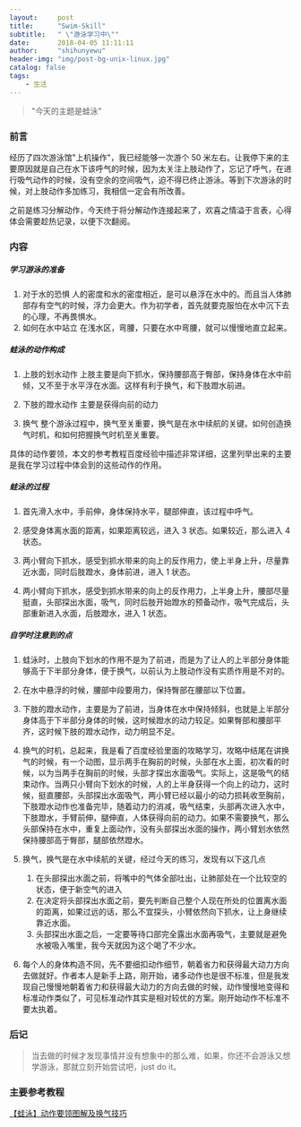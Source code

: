 ```yaml
---
layout:     post
title:      "Swim-Skill"
subtitle:   " \"游泳学习中\""
date:       2018-04-05 11:11:11
author:     "shihunyewu"
header-img: "img/post-bg-unix-linux.jpg"
catalog: false
tags:
    - 生活
---
```


> "今天的主题是蛙泳"

### 前言

经历了四次游泳馆"上机操作"，我已经能够一次游个 50 米左右。让我停下来的主要原因就是自己在水下该呼气的时候，因为太关注上肢动作了，忘记了呼气，在进行吸气动作的时候，没有空余的空间吸气，迫不得已终止游泳。等到下次游泳的时候，对上肢动作多加练习，我相信一定会有所改善。

之前是练习分解动作，今天终于将分解动作连接起来了，欢喜之情溢于言表，心得体会需要趁热记录，以便下次翻阅。

### 内容

##### 学习游泳的准备

1. 对于水的恐惧
	人的密度和水的密度相近，是可以悬浮在水中的。而且当人体肺部存有空气的时候，浮力会更大。作为初学者，首先就要克服怕在水中沉下去的心理，不再畏惧水。
2. 如何在水中站立
	在浅水区，弯腰，只要在水中弯腰，就可以慢慢地直立起来。

##### 蛙泳的动作构成

1. 上肢的划水动作
	上肢主要是向下抓水，保持腰部高于臀部，保持身体在水中前倾，又不至于水平浮在水面。这样有利于换气，和下肢蹬水前进。

2. 下肢的蹬水动作
	主要是获得向前的动力

3. 换气
	整个游泳过程中，换气至关重要，换气是在水中续航的关键。如何创造换气时机，和如何把握换气时机至关重要。

具体的动作要领，本文的参考教程百度经验中描述非常详细，这里列举出来的主要是我在学习过程中体会到的这些动作的作用。

##### 蛙泳的过程

1. 首先滑入水中，手前伸，身体保持水平，腿部伸直，该过程中呼气。

2. 感受身体离水面的距离，如果距离较远，进入 3 状态。如果较近，那么进入 4 状态。

3. 两小臂向下抓水，感受到抓水带来的向上的反作用力，使上半身上升，尽量靠近水面，同时后肢蹬水，身体前进，进入 1 状态。

4. 两小臂向下抓水，感受到抓水带来的向上的反作用力，上半身上升，腰部尽量挺直，头部探出水面，吸气，同时后肢开始蹬水的预备动作，吸气完成后，头部重新进入水面，后肢蹬水，进入 1 状态。

##### 自学时注意到的点

1. 蛙泳时，上肢向下划水的作用不是为了前进，而是为了让人的上半部分身体能够高于下半部分身体，便于换气，以前认为上肢动作没有实质作用是不对的。

2. 在水中悬浮的时候，腰部中段要用力，保持臀部在腰部以下位置。

3. 下肢的蹬水动作，主要是为了前进，当身体在水中保持倾斜，也就是上半部分身体高于下半部分身体的时候，这时候蹬水的动力较足。如果臀部和腰部平齐，这时候下肢的蹬水动作，动力明显不足。

4. 换气的时机，总起来，我是看了百度经验里面的攻略学习，攻略中结尾在讲换气的时候，有一个动图，显示两手在胸前的时候，头部在水上面，初次看的时候，以为当两手在胸前的时候，头部才探出水面吸气。实际上，这是吸气的结束动作。当两只小臂向下划水的时候，人的上半身获得一个向上的动力，这时候，挺直腰部，头部探出水面吸气，两小臂已经以最小的动力损耗收至胸前，下肢蹬水动作也准备完毕，随着动力的消减，吸气结束，头部再次进入水中，下肢蹬水，手臂前伸，腿伸直，人体获得向前的动力。如果不需要换气，那么头部保持在水中，重复上面动作，没有头部探出水面的操作，两小臂划水依然保持腰部高于臀部，腿部依然蹬水。

5. 换气，换气是在水中续航的关键，经过今天的练习，发现有以下这几点
	1. 在头部探出水面之前，将嘴中的气体全部吐出，让肺部处在一个比较空的状态，便于新空气的进入
	2. 在决定将头部探出水面之前，要先判断自己整个人现在所处的位置离水面的距离，如果过远的话，那么不宜探头，小臂依然向下抓水，让上身继续靠近水面。
	3. 头部探出水面之后，一定要等待口部完全露出水面再吸气，主要就是避免水被吸入嘴里，我今天就因为这个喝了不少水。

6. 每个人的身体构造不同，先不要细扣动作细节，朝着省力和获得最大动力方向去做就好。作者本人是新手上路，刚开始，诸多动作也是很不标准，但是我发现自己慢慢地朝着省力和获得最大动力的方向去做的时候，动作慢慢地变得和标准动作类似了，可见标准动作其实是相对较优的方案。刚开始动作不标准不要太执着。


### 后记
> 当去做的时候才发现事情并没有想象中的那么难，如果，你还不会游泳又想学游泳，那就立刻开始尝试吧，just do it。

### 主要参考教程
[【蛙泳】动作要领图解及换气技巧](https://jingyan.baidu.com/article/84b4f565ce2dfd60f6da3205.html)